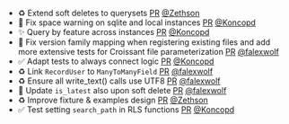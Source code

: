- ♻️ Extend soft deletes to querysets [PR](https://github.com/laminlabs/lamindb/pull/3073) [@Zethson](https://github.com/Zethson)
- 🐛 Fix space warning on sqlite and local instances [PR](https://github.com/laminlabs/lamindb/pull/3075) [@Koncopd](https://github.com/Koncopd)
- ✨ Query by feature across instances [PR](https://github.com/laminlabs/lamindb/pull/3061) [@Koncopd](https://github.com/Koncopd)
- 🐛 Fix version family mapping when registering existing files and add more extensive tests for Croissant file parameterization [PR](https://github.com/laminlabs/lamindb/pull/3070) [@falexwolf](https://github.com/falexwolf)
- ✅ Adapt tests to always connect logic [PR](https://github.com/laminlabs/lamindb-setup/pull/1134) [@Koncopd](https://github.com/Koncopd)
- ♻️ Link `RecordUser` to `ManyToManyField` [PR](https://github.com/laminlabs/lamindb/pull/3071) [@falexwolf](https://github.com/falexwolf)
- ♻️ Ensure all write_text() calls use UTF8 [PR](https://github.com/laminlabs/lamindb/pull/3069) [@falexwolf](https://github.com/falexwolf)
- 🐛 Update `is_latest` also upon soft delete [PR](https://github.com/laminlabs/lamindb/pull/3068) [@falexwolf](https://github.com/falexwolf)
- ♻️ Improve fixture & examples design [PR](https://github.com/laminlabs/lamindb/pull/3049) [@Zethson](https://github.com/Zethson)
- ✅ Test setting `search_path` in RLS functions [PR](https://github.com/laminlabs/lamindb/pull/3067) [@Koncopd](https://github.com/Koncopd)
